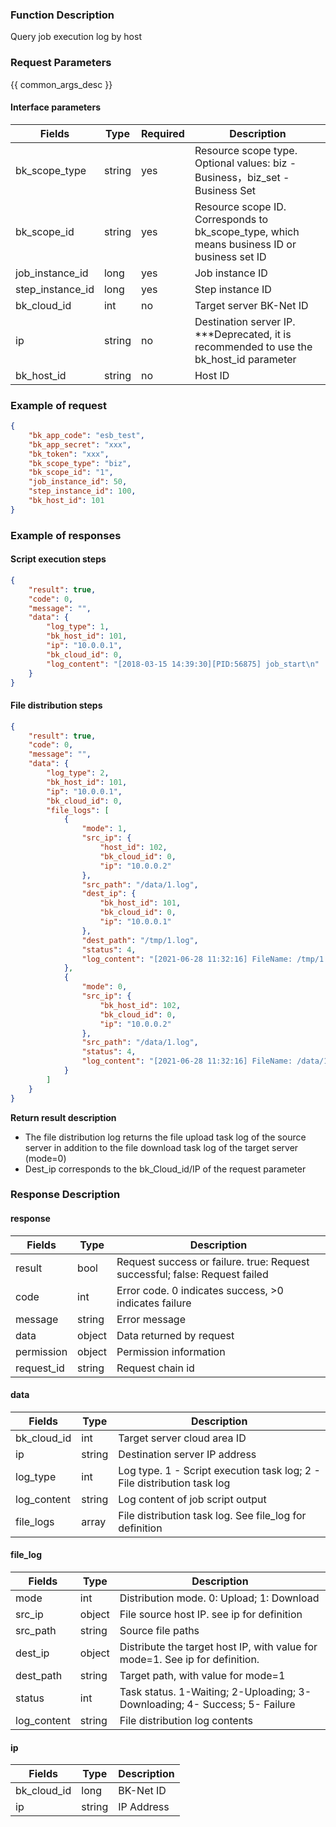 ### Function Description

Query job execution log by host

### Request Parameters

{{ common_args_desc }}

#### Interface parameters

| Fields |  Type  | Required | Description |
|-----------|------------|--------|------------|
| bk_scope_type | string | yes  | Resource scope type. Optional values: biz - Business，biz_set - Business Set |
| bk_scope_id | string | yes | Resource scope ID. Corresponds to bk_scope_type, which means business ID or business set ID |
| job_instance_id | long | yes |Job instance ID|
| step_instance_id |  long    |  yes  |Step instance ID|
| bk_cloud_id | int | no |Target server BK-Net ID|
| ip | string | no |Destination server IP. ***Deprecated, it is recommended to use the bk_host_id parameter|
| bk_host_id |  string    | no | Host ID|

### Example of request

```json
{
    "bk_app_code": "esb_test",
    "bk_app_secret": "xxx",
    "bk_token": "xxx",
    "bk_scope_type": "biz",
    "bk_scope_id": "1",
    "job_instance_id": 50,
    "step_instance_id": 100,
    "bk_host_id": 101
}
```

### Example of responses

#### Script execution steps
```json
{
    "result": true,
    "code": 0,
    "message": "",
    "data": {
        "log_type": 1,
        "bk_host_id": 101,
        "ip": "10.0.0.1",
        "bk_cloud_id": 0,
        "log_content": "[2018-03-15 14:39:30][PID:56875] job_start\n"
    }
}
```

#### File distribution steps

```json
{
    "result": true,
    "code": 0,
    "message": "",
    "data": {
        "log_type": 2,
        "bk_host_id": 101,
        "ip": "10.0.0.1",
        "bk_cloud_id": 0,
        "file_logs": [
            {
                "mode": 1,
                "src_ip": {
                    "host_id": 102,
                    "bk_cloud_id": 0,
                    "ip": "10.0.0.2"
                },
                "src_path": "/data/1.log",
                "dest_ip": {
                    "bk_host_id": 101,
                    "bk_cloud_id": 0,
                    "ip": "10.0.0.1"
                },
                "dest_path": "/tmp/1.log",
                "status": 4,
                "log_content": "[2021-06-28 11:32:16] FileName: /tmp/1.log FileSize: 9.0 Bytes State: dest agent success download file Speed: 1 KB/s Progress: 100% StatusDesc: dest agent success download file Detail: success"
            },
            {
                "mode": 0,
                "src_ip": {
                    "bk_host_id": 102,
                    "bk_cloud_id": 0,
                    "ip": "10.0.0.2"
                },
                "src_path": "/data/1.log",
                "status": 4,
                "log_content": "[2021-06-28 11:32:16] FileName: /data/1.log FileSize: 9.0 Bytes State: source agent success upload file Speed: 1 KB/s Progress: 100% StatusDesc: source agent success upload file Detail: success upload"
            }
        ]
    }
}
```

**Return result description**

- The file distribution log returns the file upload task log of the source server in addition to the file download task log of the target server (mode=0)
- Dest_ip corresponds to the bk_Cloud_id/IP of the request parameter

### Response Description

#### response
| Fields | Type  | Description |
|-----------|-----------|-----------|
| result       |  bool   | Request success or failure. true: Request successful; false: Request failed |
| code         |  int    | Error code. 0 indicates success, >0 indicates failure|
| message      |  string |Error message|
| data         |  object |Data returned by request|
| permission   |  object |Permission information|
| request_id   |  string |Request chain id|

#### data

| Fields | Type  | Description |
|-----------|-----------|-----------|
| bk_cloud_id   |  int         | Target server cloud area ID |
| ip            |  string      | Destination server IP address|
| log_type   | int         | Log type. 1 - Script execution task log; 2 - File distribution task log |
| log_content   |  string      | Log content of job script output|
| file_logs   |  array      | File distribution task log. See file_log for definition|

#### file_log

| Fields | Type  | Description |
|-----------|-----------|-----------|
| mode | int | Distribution mode. 0: Upload; 1: Download |
| src_ip |  object |File source host IP. see ip for definition |
| src_path | string | Source file paths |
| dest_ip | object | Distribute the target host IP, with value for mode=1. See ip for definition. |
| dest_path | string | Target path, with value for mode=1 |
| status | int | Task status. 1-Waiting; 2-Uploading; 3-Downloading; 4- Success; 5- Failure |
| log_content | string | File distribution log contents |

#### ip

| Fields |  Type | Description |
|-----------|------------|--------|
| bk_cloud_id |  long    | BK-Net ID |
| ip          |  string  | IP Address |
